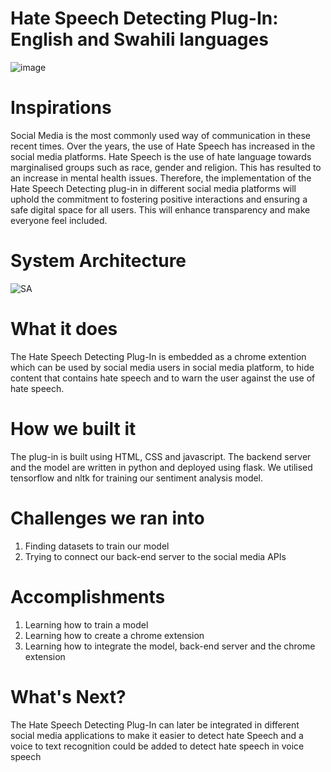 # Hate Speech Detecting Plug-In: English and Swahili languages
![image](https://github.com/user-attachments/assets/a3370acf-c70b-431c-b80d-06a397cd7e42)
# Inspirations
Social Media is the most commonly used way of communication in these recent times. Over the years,  the use of Hate Speech has increased in the social media platforms. Hate Speech is the use of hate language towards marginalised groups such as race, gender and religion. This has resulted to an increase in mental health issues. Therefore, the implementation of the Hate Speech Detecting plug-in in different social media platforms will uphold the commitment to fostering positive interactions and ensuring a safe digital space for all users. This will enhance transparency and make everyone feel included.
# System Architecture
![SA](https://github.com/user-attachments/assets/723795d4-cccd-435b-b12f-62ad6abbccdd)

# What it does
The Hate Speech Detecting Plug-In is embedded as a chrome extention which can be used by social media users in social media platform, to hide content that contains hate speech and to warn the user against the use of hate speech.
# How we built it
The plug-in is built using HTML, CSS and javascript. The backend server and the model are written in python and deployed using flask. We utilised tensorflow and nltk for training our sentiment analysis model.
# Challenges we ran into
1. Finding datasets to train our model
2. Trying to connect our back-end server to the social media APIs
# Accomplishments
1. Learning how to train a model
2. Learning how to create a chrome extension
3. Learning how to integrate the model, back-end server and the chrome extension
# What's Next?
The Hate Speech Detecting Plug-In can later be integrated in different social media applications to make it easier to detect hate Speech and a voice to text recognition could be added to detect hate speech in voice speech

